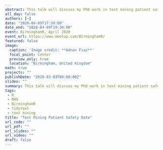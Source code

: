 ```yaml
---
abstract: This talk will discuss my PhD work in text mining patient safety incident reports in the NHS.  I'll discuss how I got started using the `tidytext` package, and how it led on to topic modelling and where I will take it in the future.
all_day: false
authors: [~]
date: "2020-04-09T17:30:00"
date_end: "2020-04-09T19:30:00"
event: BirminghamR, April 2020
event_url: https://www.meetup.com/BirminghamR/
featured: false
image: 
  caption: 'Image credit: **Adnan Fiaz**'
  focal_point: Center
  preview_only: true
  location: "Birmingham, United Kingdom"
math: true
projects: ""
publishDate: "2020-03-03T00:00:00Z"
slides: ""
summary: This talk will discuss my PhD work in text mining patient safety incident reports in the NHS.  
tags: 
 - R
 - NHS
 - BirminghamR
 - tidytext
 - text mining
title: "Text Mining Patient Safety Data"
url_code: ""
url_pdf: ""
url_slides: ""
url_video: ""
draft: false
---
```

